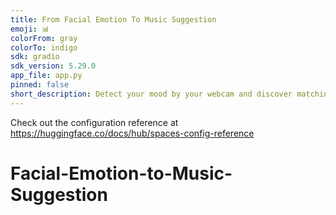 ```yaml
---
title: From Facial Emotion To Music Suggestion
emoji: 📊
colorFrom: gray
colorTo: indigo
sdk: gradio
sdk_version: 5.29.0
app_file: app.py
pinned: false
short_description: Detect your mood by your webcam and discover matching songs
---
```


Check out the configuration reference at https://huggingface.co/docs/hub/spaces-config-reference
# Facial-Emotion-to-Music-Suggestion
